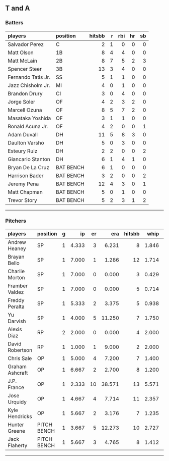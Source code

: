 ## T and A

### Batters

 
|players            |position  | hitsbb|  r| rbi| hr| sb| 
|:------------------|:---------|------:|--:|---:|--:|--:| 
|Salvador Perez     |C         |      2|  1|   0|  0|  0| 
|Matt Olson         |1B        |      8|  4|   4|  0|  0| 
|Matt McLain        |2B        |      8|  7|   5|  2|  3| 
|Spencer Steer      |3B        |     13|  3|   4|  0|  0| 
|Fernando Tatis Jr. |SS        |      5|  1|   1|  0|  0| 
|Jazz Chisholm Jr.  |MI        |      4|  0|   1|  0|  0| 
|Brandon Drury      |CI        |      3|  0|   4|  0|  0| 
|Jorge Soler        |OF        |      4|  2|   3|  2|  0| 
|Marcell Ozuna      |OF        |      8|  5|   7|  2|  0| 
|Masataka Yoshida   |OF        |      3|  1|   1|  0|  0| 
|Ronald Acuna Jr.   |OF        |      4|  2|   0|  0|  1| 
|Adam Duvall        |DH        |     11|  5|   8|  3|  0| 
|Daulton Varsho     |DH        |      5|  0|   3|  0|  0| 
|Esteury Ruiz       |DH        |      2|  2|   0|  0|  2| 
|Giancarlo Stanton  |DH        |      6|  1|   4|  1|  0| 
|Bryan De La Cruz   |BAT BENCH |      6|  1|   0|  0|  0| 
|Harrison Bader     |BAT BENCH |      3|  2|   0|  0|  2| 
|Jeremy Pena        |BAT BENCH |     12|  4|   3|  0|  1| 
|Matt Chapman       |BAT BENCH |      5|  0|   1|  0|  0| 
|Trevor Story       |BAT BENCH |      5|  2|   3|  1|  2| 


* * *

### Pitchers

 
|players         |position    |  g|    ip| er|    era| hitsbb|  whip| so|  w| sv| 
|:---------------|:-----------|--:|-----:|--:|------:|------:|-----:|--:|--:|--:| 
|Andrew Heaney   |SP          |  1| 4.333|  3|  6.231|      8| 1.846|  5|  0|  0| 
|Brayan Bello    |SP          |  1| 7.000|  1|  1.286|     12| 1.714|  4|  1|  0| 
|Charlie Morton  |SP          |  1| 7.000|  0|  0.000|      3| 0.429| 11|  1|  0| 
|Framber Valdez  |SP          |  1| 7.000|  0|  0.000|      5| 0.714|  6|  0|  0| 
|Freddy Peralta  |SP          |  1| 5.333|  2|  3.375|      5| 0.938|  9|  1|  0| 
|Yu Darvish      |SP          |  1| 4.000|  5| 11.250|      7| 1.750|  3|  0|  0| 
|Alexis Diaz     |RP          |  2| 2.000|  0|  0.000|      4| 2.000|  2|  1|  0| 
|David Robertson |RP          |  1| 1.000|  1|  9.000|      2| 2.000|  1|  0|  0| 
|Chris Sale      |OP          |  1| 5.000|  4|  7.200|      7| 1.400|  9|  0|  0| 
|Graham Ashcraft |OP          |  1| 6.667|  2|  2.700|      8| 1.200|  5|  0|  0| 
|J.P. France     |OP          |  1| 2.333| 10| 38.571|     13| 5.571|  3|  0|  0| 
|Jose Urquidy    |OP          |  1| 4.667|  4|  7.714|     11| 2.357|  1|  0|  0| 
|Kyle Hendricks  |OP          |  1| 5.667|  2|  3.176|      7| 1.235|  4|  0|  0| 
|Hunter Greene   |PITCH BENCH |  1| 3.667|  5| 12.273|     10| 2.727|  4|  0|  0| 
|Jack Flaherty   |PITCH BENCH |  1| 5.667|  3|  4.765|      8| 1.412|  3|  0|  0| 


* * *


